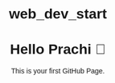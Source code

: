 # web_dev_start <!DOCTYPE html>
<html>
<head>
  <title>Welcome Prachi ❤</title>
</head>
<body style="text-align:center; font-family:sans-serif;">
  <h1>Hello Prachi 👋</h1>
  <p>This is your first GitHub Page.</p>
</body>
</html>
